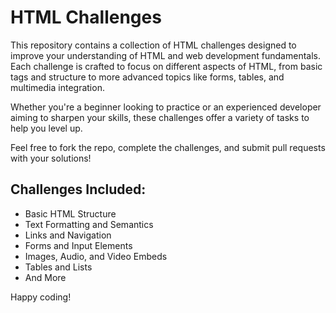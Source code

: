# HTML Challenges

This repository contains a collection of HTML challenges designed to improve your understanding of HTML and web development fundamentals. Each challenge is crafted to focus on different aspects of HTML, from basic tags and structure to more advanced topics like forms, tables, and multimedia integration.

Whether you're a beginner looking to practice or an experienced developer aiming to sharpen your skills, these challenges offer a variety of tasks to help you level up.

Feel free to fork the repo, complete the challenges, and submit pull requests with your solutions!

## Challenges Included:
- Basic HTML Structure
- Text Formatting and Semantics
- Links and Navigation
- Forms and Input Elements
- Images, Audio, and Video Embeds
- Tables and Lists
- And More

Happy coding!

